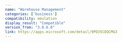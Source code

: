 ```yaml
---
name: "Warehouse Management"
categories: ['business']
compatibility: emulation
display_result: "Compatible"
version_from: "3.0.6.0"
link: https://apps.microsoft.com/detail/9PD35CDQCMG3
---
```

